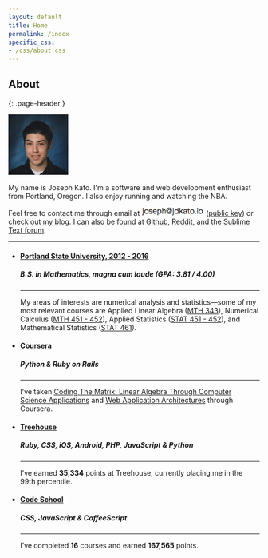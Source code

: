 ```yaml
---
layout: default
title: Home
permalink: /index
specific_css:
- /css/about.css
---
```


## About
{: .page-header }

<img class="pull-left" src="img/img.png" style="margin-right:20px;">

My name is Joseph Kato. I'm a software and web development enthusiast from Portland, Oregon. I also enjoy running and watching the NBA.

<div class="row">
Feel free to contact me through email at <img class="inline-img" src="img/inline-em.png"> (<a href="https://keybase.io/jdkato/key.asc">public key</a>) or <a href="blog.html">check out my blog</a>. I can also be found at <a href="https://github.com/jdkato">Github</a>, <a href="https://www.reddit.com/user/jdkato/">Reddit</a>, and <a href="https://forum.sublimetext.com/users/jdkato/activity">the Sublime Text forum</a>.
</div>

---

<div class="container">
    <ul class="timeline">
        <li>
          <div class="timeline-badge"><i class="fa fa-area-chart" aria-hidden="true"></i></div>
          <div class="timeline-panel">
            <div class="timeline-heading">
              <h4 class="timeline-title"><a href="http://www.pdx.edu/math/bsba-in-mathematics">Portland State University, 2012 - 2016</a></h4>
              <h5 class="timeline-title">B.S. in Mathematics, magna cum laude (GPA: 3.81 / 4.00)</h5>
              <hr>
            </div>
            <div class="timeline-body">
              <p class="panel-text">My areas of interests are numerical analysis and statistics—some of my most relevant courses are Applied Linear Algebra (<a href="http://pdx.smartcatalogiq.com/en/2016-2017/Bulletin/Courses/Mth-Mathematical-Sciences/300/Mth-343">MTH 343</a>), Numerical Calculus (<a href="http://pdx.smartcatalogiq.com/en/2016-2017/Bulletin/Courses/Mth-Mathematical-Sciences/400/Mth-451">MTH 451 - 452</a>), Applied Statistics (<a href="http://pdx.smartcatalogiq.com/en/2016-2017/Bulletin/Courses/Stat-Statistics/400/Stat-451">STAT 451 - 452</a>), and Mathematical Statistics (<a href="http://pdx.smartcatalogiq.com/en/2016-2017/Bulletin/Courses/Stat-Statistics/400/Stat-461">STAT 461</a>).</p>
            </div>
          </div>
        </li>
        <li class="timeline-inverted">
          <div class="timeline-badge"><i class="fa fa-code" aria-hidden="true"></i></i></div>
          <div class="timeline-panel">
            <div class="timeline-heading">
              <h4 class="timeline-title"><a href="https://www.coursera.org/">Coursera</a></h4>
              <h5 class="timeline-title">Python &amp; Ruby on Rails</h5>  
              <hr>
            </div>
            <div class="timeline-body">
              <p  class="panel-text">I’ve taken <a href="http://codingthematrix.com/">Coding The Matrix: Linear Algebra Through Computer Science Applications</a> and <a href="https://www.coursera.org/learn/web-app">Web Application Architectures</a> through Coursera.</p>
            </div>
          </div>
        </li>
        <li>
          <div class="timeline-badge"><i class="fa fa-code" aria-hidden="true"></i></i></div>
          <div class="timeline-panel">
            <div class="timeline-heading">
              <h4 class="timeline-title"><a href="https://teamtreehouse.com/josephkato">Treehouse</a></h4>
              <h5 class="timeline-title">Ruby, CSS, iOS, Android, PHP, JavaScript &amp; Python</h5>  
              <hr>
            </div>
            <div class="timeline-body">
              <p  class="panel-text">I’ve earned <strong>35,334</strong> points at Treehouse, currently placing me in the 99th percentile.</p>
            </div>
          </div>
        </li>
        <li class="timeline-inverted">
          <div class="timeline-badge"><i class="fa fa-code" aria-hidden="true"></i></div>
          <div class="timeline-panel">
            <div class="timeline-heading">
              <h4 class="timeline-title"><a href="https://www.codeschool.com/users/jdkato">Code School</a></h4>
              <h5 class="timeline-title">CSS, JavaScript &amp; CoffeeScript</h5>
              <hr>
            </div>
            <div class="timeline-body">
              <p  class="panel-text">I’ve completed <strong>16</strong> courses and earned <strong>167,565</strong> points.</p>
            </div>
          </div>
        </li>
    </ul>
</div>
